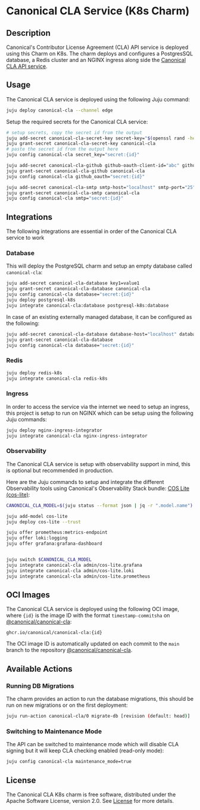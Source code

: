 # Canonical CLA Service (K8s Charm)

## Description

Canonical's Contributor License Agreement (CLA) API service is deployed using this Charm on K8s. The charm deploys and configures a PostgresSQL database, a Redis cluster and an NGINX ingress along side the [Canonical CLA API service](https://github.com/canonical/canonical-cla).

## Usage

The Canonical CLA service is deployed using the following Juju command:

```bash
juju deploy canonical-cla --channel edge
```

Setup the required secrets for the Canonical CLA service:

```bash
# setup secrets, copy the secret id from the output
juju add-secret canonical-cla-secret-key secret-key="$(openssl rand -hex 32)"
juju grant-secret canonical-cla-secret-key canonical-cla
# paste the secret id from the output here
juju config canonical-cla secret_key="secret:{id}"

juju add-secret canonical-cla-github github-oauth-client-id="abc" github-oauth-client-secret="def"
juju grant-secret canonical-cla-github canonical-cla
juju config canonical-cla github_oauth="secret:{id}"

juju add-secret canonical-cla-smtp smtp-host="localhost" smtp-port="25" smtp-username="user" smtp-password="pass"
juju grant-secret canonical-cla-smtp canonical-cla
juju config canonical-cla smtp="secret:{id}"
```

## Integrations

The following integrations are essential in order of the Canonical CLA service to work

### Database

This will deploy the PostgreSQL charm and setup an empty database called `canonical-cla`:

```bash
juju add-secret canonical-cla-database key1=value1
juju grant-secret canonical-cla-database canonical-cla
juju config canonical-cla database="secret:{id}"
juju deploy postgresql-k8s
juju integrate canonical-cla:database postgresql-k8s:database
```

In case of an existing externally managed database, it can be configured as the following:

```bash
juju add-secret canonical-cla-database database-host="localhost" database-port="5432" database-name="canonical-cla" database-username="postgres" database-password="postgres"
juju grant-secret canonical-cla-database
juju config canonical-cla database="secret:{id}"
```

### Redis

```bash
juju deploy redis-k8s
juju integrate canonical-cla redis-k8s
```

### Ingress

In order to access the service via the internet we need to setup an ingress, this project is setup to run on NGINX which can be setup using the following Juju commands:

```bash
juju deploy nginx-ingress-integrator
juju integrate canonical-cla nginx-ingress-integrator
```

### Observability

The Canonical CLA service is setup with observability support in mind, this is optional but recommended in production.

Here are the Juju commands to setup and integrate the different Observability tools using Canonical's Observability Stack bundle: [COS Lite (cos-lite)](https://charmhub.io/topics/canonical-observability-stack):

```bash
CANONICAL_CLA_MODEL=$(juju status --format json | jq -r ".model.name")

juju add-model cos-lite
juju deploy cos-lite --trust

juju offer prometheus:metrics-endpoint
juju offer loki:logging
juju offer grafana:grafana-dashboard


juju switch $CANONICAL_CLA_MODEL
juju integrate canonical-cla admin/cos-lite.grafana
juju integrate canonical-cla admin/cos-lite.loki
juju integrate canonical-cla admin/cos-lite.prometheus
```

## OCI Images

The Canonical CLA service is deployed using the following OCI image, where `{id}` is the image ID with the format `timestamp-commitsha` on [@canonical/canonical-cla](https://github.com/canonical/canonical-cla):

```
ghcr.io/canonical/canonical-cla:{id}
```

The OCI image ID is automatically updated on each commit to the `main` branch to the repository [@canonical/canonical-cla](https://github.com/canonical/canonical-cla).

## Available Actions

### Running DB Migrations

The charm provides an action to run the database migrations, this should be run on new migrations or on the first deployment:

```bash
juju run-action canonical-cla/0 migrate-db [revision (default: head)]
```

### Switching to Maintenance Mode

The API can be switched to maintenance mode which will disable CLA signing but it will keep CLA checking enabled (read-only mode):

```bash
juju config canonical-cla maintenance_mode=true
```

## License

The Canonical CLA K8s charm is free software, distributed under the Apache Software License, version 2.0. See [License](LICENSE) for more details.
